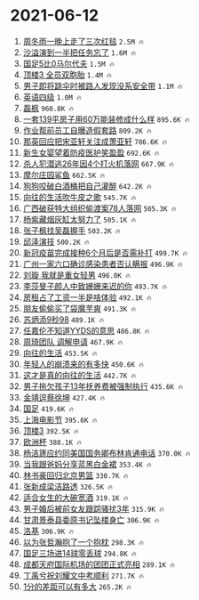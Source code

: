 # 2021-06-12

1. [周冬雨一晚上走了三次红毯](https://s.weibo.com/weibo?q=%23%E5%91%A8%E5%86%AC%E9%9B%A8%E4%B8%80%E6%99%9A%E4%B8%8A%E8%B5%B0%E4%BA%86%E4%B8%89%E6%AC%A1%E7%BA%A2%E6%AF%AF%23&Refer=top) `2.5M 🔥`
1. [沙溢演到一半把任务忘了](https://s.weibo.com/weibo?q=%23%E6%B2%99%E6%BA%A2%E6%BC%94%E5%88%B0%E4%B8%80%E5%8D%8A%E6%8A%8A%E4%BB%BB%E5%8A%A1%E5%BF%98%E4%BA%86%23&Refer=top) `1.6M 🔥`
1. [国足5比0马尔代夫](https://s.weibo.com/weibo?q=%23%E5%9B%BD%E8%B6%B35%E6%AF%940%E9%A9%AC%E5%B0%94%E4%BB%A3%E5%A4%AB%23&Refer=top) `1.5M 🔥`
1. [顶楼3 全员双胞胎](https://s.weibo.com/weibo?q=%E9%A1%B6%E6%A5%BC3%20%E5%85%A8%E5%91%98%E5%8F%8C%E8%83%9E%E8%83%8E&Refer=top) `1.4M 🔥`
1. [男子即将跳伞时被路人发现没系安全带](https://s.weibo.com/weibo?q=%23%E7%94%B7%E5%AD%90%E5%8D%B3%E5%B0%86%E8%B7%B3%E4%BC%9E%E6%97%B6%E8%A2%AB%E8%B7%AF%E4%BA%BA%E5%8F%91%E7%8E%B0%E6%B2%A1%E7%B3%BB%E5%AE%89%E5%85%A8%E5%B8%A6%23&Refer=top) `1.1M 🔥`
1. [英语四级](https://s.weibo.com/weibo?q=%E8%8B%B1%E8%AF%AD%E5%9B%9B%E7%BA%A7&Refer=top) `1.0M 🔥`
1. [磊枫](https://s.weibo.com/weibo?q=%E7%A3%8A%E6%9E%AB&Refer=top) `960.8K 🔥`
1. [一套139平房子用60万能装修成什么样](https://s.weibo.com/weibo?q=%23%E4%B8%80%E5%A5%97139%E5%B9%B3%E6%88%BF%E5%AD%90%E7%94%A860%E4%B8%87%E8%83%BD%E8%A3%85%E4%BF%AE%E6%88%90%E4%BB%80%E4%B9%88%E6%A0%B7%23&Refer=top) `895.6K 🔥`
1. [作业帮前员工自曝造假套路](https://s.weibo.com/weibo?q=%23%E4%BD%9C%E4%B8%9A%E5%B8%AE%E5%89%8D%E5%91%98%E5%B7%A5%E8%87%AA%E6%9B%9D%E9%80%A0%E5%81%87%E5%A5%97%E8%B7%AF%23&Refer=top) `809.2K 🔥`
1. [那英回应把宋亚轩关注成萧亚轩](https://s.weibo.com/weibo?q=%23%E9%82%A3%E8%8B%B1%E5%9B%9E%E5%BA%94%E6%8A%8A%E5%AE%8B%E4%BA%9A%E8%BD%A9%E5%85%B3%E6%B3%A8%E6%88%90%E8%90%A7%E4%BA%9A%E8%BD%A9%23&Refer=top) `786.6K 🔥`
1. [新生女婴望着防疫医护笑盈盈](https://s.weibo.com/weibo?q=%23%E6%96%B0%E7%94%9F%E5%A5%B3%E5%A9%B4%E6%9C%9B%E7%9D%80%E9%98%B2%E7%96%AB%E5%8C%BB%E6%8A%A4%E7%AC%91%E7%9B%88%E7%9B%88%23&Refer=top) `692.6K 🔥`
1. [杀人犯潜逃26年因4个打火机落网](https://s.weibo.com/weibo?q=%23%E6%9D%80%E4%BA%BA%E7%8A%AF%E6%BD%9C%E9%80%8326%E5%B9%B4%E5%9B%A04%E4%B8%AA%E6%89%93%E7%81%AB%E6%9C%BA%E8%90%BD%E7%BD%91%23&Refer=top) `667.9K 🔥`
1. [摩尔庄园鲨鱼](https://s.weibo.com/weibo?q=%23%E6%91%A9%E5%B0%94%E5%BA%84%E5%9B%AD%E9%B2%A8%E9%B1%BC%23&Refer=top) `662.5K 🔥`
1. [狗狗咬破白酒桶把自己灌醉](https://s.weibo.com/weibo?q=%23%E7%8B%97%E7%8B%97%E5%92%AC%E7%A0%B4%E7%99%BD%E9%85%92%E6%A1%B6%E6%8A%8A%E8%87%AA%E5%B7%B1%E7%81%8C%E9%86%89%23&Refer=top) `642.2K 🔥`
1. [向往的生活吹牛皮之歌](https://s.weibo.com/weibo?q=%23%E5%90%91%E5%BE%80%E7%9A%84%E7%94%9F%E6%B4%BB%E5%90%B9%E7%89%9B%E7%9A%AE%E4%B9%8B%E6%AD%8C%23&Refer=top) `545.7K 🔥`
1. [广西破获特大组织偷渡案78人落网](https://s.weibo.com/weibo?q=%23%E5%B9%BF%E8%A5%BF%E7%A0%B4%E8%8E%B7%E7%89%B9%E5%A4%A7%E7%BB%84%E7%BB%87%E5%81%B7%E6%B8%A1%E6%A1%8878%E4%BA%BA%E8%90%BD%E7%BD%91%23&Refer=top) `505.3K 🔥`
1. [杨紫藏烟灰缸太努力了](https://s.weibo.com/weibo?q=%23%E6%9D%A8%E7%B4%AB%E8%97%8F%E7%83%9F%E7%81%B0%E7%BC%B8%E5%A4%AA%E5%8A%AA%E5%8A%9B%E4%BA%86%23&Refer=top) `505.1K 🔥`
1. [张子枫找吴磊握手](https://s.weibo.com/weibo?q=%23%E5%BC%A0%E5%AD%90%E6%9E%AB%E6%89%BE%E5%90%B4%E7%A3%8A%E6%8F%A1%E6%89%8B%23&Refer=top) `503.2K 🔥`
1. [邱泽演技](https://s.weibo.com/weibo?q=%E9%82%B1%E6%B3%BD%E6%BC%94%E6%8A%80&Refer=top) `500.2K 🔥`
1. [新冠疫苗完成接种6个月后是否需补打](https://s.weibo.com/weibo?q=%23%E6%96%B0%E5%86%A0%E7%96%AB%E8%8B%97%E5%AE%8C%E6%88%90%E6%8E%A5%E7%A7%8D6%E4%B8%AA%E6%9C%88%E5%90%8E%E6%98%AF%E5%90%A6%E9%9C%80%E8%A1%A5%E6%89%93%23&Refer=top) `499.7K 🔥`
1. [广州一家六口确诊感染患者否认瞒报](https://s.weibo.com/weibo?q=%23%E5%B9%BF%E5%B7%9E%E4%B8%80%E5%AE%B6%E5%85%AD%E5%8F%A3%E7%A1%AE%E8%AF%8A%E6%84%9F%E6%9F%93%E6%82%A3%E8%80%85%E5%90%A6%E8%AE%A4%E7%9E%92%E6%8A%A5%23&Refer=top) `496.9K 🔥`
1. [刘璇 我就是重女轻男](https://s.weibo.com/weibo?q=%E5%88%98%E7%92%87%20%E6%88%91%E5%B0%B1%E6%98%AF%E9%87%8D%E5%A5%B3%E8%BD%BB%E7%94%B7&Refer=top) `496.0K 🔥`
1. [李莎旻子颜人中致姗姗来迟的你](https://s.weibo.com/weibo?q=%23%E6%9D%8E%E8%8E%8E%E6%97%BB%E5%AD%90%E9%A2%9C%E4%BA%BA%E4%B8%AD%E8%87%B4%E5%A7%97%E5%A7%97%E6%9D%A5%E8%BF%9F%E7%9A%84%E4%BD%A0%23&Refer=top) `493.7K 🔥`
1. [房租占了工资一半是啥体验](https://s.weibo.com/weibo?q=%23%E6%88%BF%E7%A7%9F%E5%8D%A0%E4%BA%86%E5%B7%A5%E8%B5%84%E4%B8%80%E5%8D%8A%E6%98%AF%E5%95%A5%E4%BD%93%E9%AA%8C%23&Refer=top) `492.1K 🔥`
1. [朋友偷偷买了袋魔芋爽](https://s.weibo.com/weibo?q=%23%E6%9C%8B%E5%8F%8B%E5%81%B7%E5%81%B7%E4%B9%B0%E4%BA%86%E8%A2%8B%E9%AD%94%E8%8A%8B%E7%88%BD%23&Refer=top) `491.3K 🔥`
1. [苏炳添9秒98](https://s.weibo.com/weibo?q=%E8%8B%8F%E7%82%B3%E6%B7%BB9%E7%A7%9298&Refer=top) `489.1K 🔥`
1. [任嘉伦不知道YYDS的意思](https://s.weibo.com/weibo?q=%23%E4%BB%BB%E5%98%89%E4%BC%A6%E4%B8%8D%E7%9F%A5%E9%81%93YYDS%E7%9A%84%E6%84%8F%E6%80%9D%23&Refer=top) `486.8K 🔥`
1. [周琦团队 调解申请](https://s.weibo.com/weibo?q=%E5%91%A8%E7%90%A6%E5%9B%A2%E9%98%9F%20%E8%B0%83%E8%A7%A3%E7%94%B3%E8%AF%B7&Refer=top) `467.9K 🔥`
1. [向往的生活](https://s.weibo.com/weibo?q=%E5%90%91%E5%BE%80%E7%9A%84%E7%94%9F%E6%B4%BB&Refer=top) `453.5K 🔥`
1. [年轻人的崩溃来的有多快](https://s.weibo.com/weibo?q=%23%E5%B9%B4%E8%BD%BB%E4%BA%BA%E7%9A%84%E5%B4%A9%E6%BA%83%E6%9D%A5%E7%9A%84%E6%9C%89%E5%A4%9A%E5%BF%AB%23&Refer=top) `450.6K 🔥`
1. [这才是真的向往的生活](https://s.weibo.com/weibo?q=%E8%BF%99%E6%89%8D%E6%98%AF%E7%9C%9F%E7%9A%84%E5%90%91%E5%BE%80%E7%9A%84%E7%94%9F%E6%B4%BB&Refer=top) `442.7K 🔥`
1. [男子拖欠孩子13年抚养费被强制执行](https://s.weibo.com/weibo?q=%23%E7%94%B7%E5%AD%90%E6%8B%96%E6%AC%A0%E5%AD%A9%E5%AD%9013%E5%B9%B4%E6%8A%9A%E5%85%BB%E8%B4%B9%E8%A2%AB%E5%BC%BA%E5%88%B6%E6%89%A7%E8%A1%8C%23&Refer=top) `435.6K 🔥`
1. [金靖逗蔡徐坤](https://s.weibo.com/weibo?q=%23%E9%87%91%E9%9D%96%E9%80%97%E8%94%A1%E5%BE%90%E5%9D%A4%23&Refer=top) `427.4K 🔥`
1. [国足](https://s.weibo.com/weibo?q=%E5%9B%BD%E8%B6%B3&Refer=top) `419.6K 🔥`
1. [上海电影节](https://s.weibo.com/weibo?q=%E4%B8%8A%E6%B5%B7%E7%94%B5%E5%BD%B1%E8%8A%82&Refer=top) `395.6K 🔥`
1. [顶楼3](https://s.weibo.com/weibo?q=%E9%A1%B6%E6%A5%BC3&Refer=top) `392.5K 🔥`
1. [欧洲杯](https://s.weibo.com/weibo?q=%E6%AC%A7%E6%B4%B2%E6%9D%AF&Refer=top) `388.1K 🔥`
1. [杨洁篪应约同美国国务卿布林肯通电话](https://s.weibo.com/weibo?q=%23%E6%9D%A8%E6%B4%81%E7%AF%AA%E5%BA%94%E7%BA%A6%E5%90%8C%E7%BE%8E%E5%9B%BD%E5%9B%BD%E5%8A%A1%E5%8D%BF%E5%B8%83%E6%9E%97%E8%82%AF%E9%80%9A%E7%94%B5%E8%AF%9D%23&Refer=top) `370.0K 🔥`
1. [当我跟爸妈分享蓝黑白金裙](https://s.weibo.com/weibo?q=%23%E5%BD%93%E6%88%91%E8%B7%9F%E7%88%B8%E5%A6%88%E5%88%86%E4%BA%AB%E8%93%9D%E9%BB%91%E7%99%BD%E9%87%91%E8%A3%99%23&Refer=top) `353.4K 🔥`
1. [林书豪回归北京男篮](https://s.weibo.com/weibo?q=%23%E6%9E%97%E4%B9%A6%E8%B1%AA%E5%9B%9E%E5%BD%92%E5%8C%97%E4%BA%AC%E7%94%B7%E7%AF%AE%23&Refer=top) `330.7K 🔥`
1. [张新成梁洁路透](https://s.weibo.com/weibo?q=%23%E5%BC%A0%E6%96%B0%E6%88%90%E6%A2%81%E6%B4%81%E8%B7%AF%E9%80%8F%23&Refer=top) `326.5K 🔥`
1. [适合女生的大碗宽酒](https://s.weibo.com/weibo?q=%23%E9%80%82%E5%90%88%E5%A5%B3%E7%94%9F%E7%9A%84%E5%A4%A7%E7%A2%97%E5%AE%BD%E9%85%92%23&Refer=top) `319.1K 🔥`
1. [男子婚后被前女友跟踪骚扰3年](https://s.weibo.com/weibo?q=%23%E7%94%B7%E5%AD%90%E5%A9%9A%E5%90%8E%E8%A2%AB%E5%89%8D%E5%A5%B3%E5%8F%8B%E8%B7%9F%E8%B8%AA%E9%AA%9A%E6%89%B03%E5%B9%B4%23&Refer=top) `315.9K 🔥`
1. [甘肃景泰县委原书记坠楼身亡](https://s.weibo.com/weibo?q=%23%E7%94%98%E8%82%83%E6%99%AF%E6%B3%B0%E5%8E%BF%E5%A7%94%E5%8E%9F%E4%B9%A6%E8%AE%B0%E5%9D%A0%E6%A5%BC%E8%BA%AB%E4%BA%A1%23&Refer=top) `306.9K 🔥`
1. [洛基](https://s.weibo.com/weibo?q=%E6%B4%9B%E5%9F%BA&Refer=top) `306.9K 🔥`
1. [以为张哲瀚抱了一个抱枕](https://s.weibo.com/weibo?q=%23%E4%BB%A5%E4%B8%BA%E5%BC%A0%E5%93%B2%E7%80%9A%E6%8A%B1%E4%BA%86%E4%B8%80%E4%B8%AA%E6%8A%B1%E6%9E%95%23&Refer=top) `298.3K 🔥`
1. [国足三场进14球零丢球](https://s.weibo.com/weibo?q=%23%E5%9B%BD%E8%B6%B3%E4%B8%89%E5%9C%BA%E8%BF%9B14%E7%90%83%E9%9B%B6%E4%B8%A2%E7%90%83%23&Refer=top) `294.8K 🔥`
1. [成都天府国际机场的团团正式亮相](https://s.weibo.com/weibo?q=%23%E6%88%90%E9%83%BD%E5%A4%A9%E5%BA%9C%E5%9B%BD%E9%99%85%E6%9C%BA%E5%9C%BA%E7%9A%84%E5%9B%A2%E5%9B%A2%E6%AD%A3%E5%BC%8F%E4%BA%AE%E7%9B%B8%23&Refer=top) `289.1K 🔥`
1. [丁禹兮祝刘耀文中考顺利](https://s.weibo.com/weibo?q=%23%E4%B8%81%E7%A6%B9%E5%85%AE%E7%A5%9D%E5%88%98%E8%80%80%E6%96%87%E4%B8%AD%E8%80%83%E9%A1%BA%E5%88%A9%23&Refer=top) `271.7K 🔥`
1. [1分的差距可以有多大](https://s.weibo.com/weibo?q=%231%E5%88%86%E7%9A%84%E5%B7%AE%E8%B7%9D%E5%8F%AF%E4%BB%A5%E6%9C%89%E5%A4%9A%E5%A4%A7%23&Refer=top) `265.2K 🔥`
